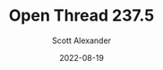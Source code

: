 ---
layout: podcast
title: "Open Thread 237.5"
author: Scott Alexander
description: https://astralcodexten.substack.com/p/open-thread-2375
date: 2022-08-19
length: 35141
duration: 9
guid: open-thread-2375
---